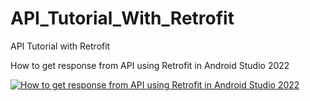 # API_Tutorial_With_Retrofit
API Tutorial with Retrofit

How to get response from API using Retrofit in Android Studio 2022

[![How to get response from API using Retrofit in Android Studio 2022](https://i.ibb.co/dk2Wdrv/maxresdefault.jpg)](https://www.youtube.com/embed/drt5fRhNuDA)
